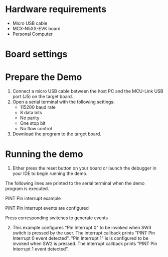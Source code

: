 Hardware requirements
=====================
- Micro USB cable
- MCX-N5XX-EVK board
- Personal Computer

Board settings
==============

Prepare the Demo
================
1.  Connect a micro USB cable between the host PC and the MCU-Link USB port (J5) on the target board.
2.  Open a serial terminal with the following settings:
    - 115200 baud rate
    - 8 data bits
    - No parity
    - One stop bit
    - No flow control
3.  Download the program to the target board.

Running the demo
================
1.  Either press the reset button on your board or launch the debugger in your IDE to begin running the demo.

The following lines are printed to the serial terminal when the demo program is executed.

PINT Pin interrupt example

PINT Pin Interrupt events are configured

Press corresponding switches to generate events

2. This example configures "Pin Interrupt 0" to be invoked when SW3 switch is pressed by the user.
   The interrupt callback prints "PINT Pin Interrupt 0 event detected". "Pin Interrupt 1" is
   is configured to be invoked when SW2 is pressed. The interrupt callback prints "PINT Pin Interrupt 
   1 event detected". 
	 
